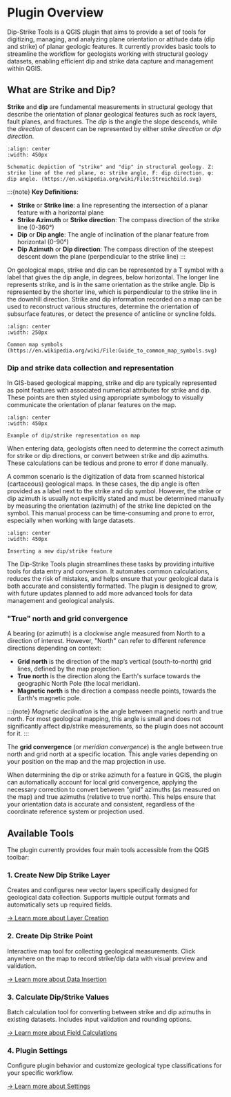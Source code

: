 # Plugin Overview

Dip-Strike Tools is a QGIS plugin that aims to provide a set of tools for digitizing, managing, and analyzing plane orientation or attitude data (dip and strike) of planar geologic features. It currently provides basic tools to streamline the workflow for geologists working with structural geology datasets, enabling efficient dip and strike data capture and management within QGIS.

## What are Strike and Dip?

**Strike** and **dip** are fundamental measurements in structural geology that describe the orientation of planar geological features such as rock layers, fault planes, and fractures. The *dip* is the angle the slope descends, while the *direction* of descent can be represented by either *strike direction* or *dip direction*.

```{figure} https://upload.wikimedia.org/wikipedia/commons/8/80/Streichbild.svg
:align: center
:width: 450px

Schematic depiction of "strike" and "dip" in structural geology. Z: strike line of the red plane, σ: strike angle, F: dip direction, φ: dip angle. (https://en.wikipedia.org/wiki/File:Streichbild.svg)

```

:::{note}
**Key Definitions**:

- **Strike** or **Strike line**: a line representing the intersection of a planar feature with a horizontal plane
- **Strike Azimuth** or **Strike direction**: The compass direction of the strike line (0-360°)
- **Dip** or **Dip angle**: The angle of inclination of the planar feature from horizontal (0-90°)
- **Dip Azimuth** or **Dip direction**: The compass direction of the steepest descent down the plane (perpendicular to the strike line)
:::

On geological maps, strike and dip can be represented by a T symbol with a label that gives the dip angle, in degrees, below horizontal. The longer line represents strike, and is in the same orientation as the strike angle. Dip is represented by the shorter line, which is perpendicular to the strike line in the downhill direction. Strike and dip information recorded on a map can be used to reconstruct various structures, determine the orientation of subsurface features, or detect the presence of anticline or syncline folds.

```{figure} https://upload.wikimedia.org/wikipedia/commons/5/5a/Guide_to_common_map_symbols.svg
:align: center
:width: 250px

Common map symbols (https://en.wikipedia.org/wiki/File:Guide_to_common_map_symbols.svg)

```

### Dip and strike data collection and representation

In GIS-based geological mapping, strike and dip are typically represented as point features with associated numerical attributes for strike and dip. These points are then styled using appropriate symbology to visually communicate the orientation of planar features on the map.

```{figure} ../static/map_example.png
:align: center
:width: 450px

Example of dip/strike representation on map
```

When entering data, geologists often need to determine the correct azimuth for strike or dip directions, or convert between strike and dip azimuths. These calculations can be tedious and prone to error if done manually.

A common scenario is the digitization of data from scanned historical (cartaceous) geological maps. In these cases, the dip angle is often provided as a label next to the strike and dip symbol. However, the strike or dip azimuth is usually not explicitly stated and must be determined manually by measuring the orientation (azimuth) of the strike line depicted on the symbol. This manual process can be time-consuming and prone to error, especially when working with large datasets.

```{figure} ../static/insert_point.png
:align: center
:width: 450px

Inserting a new dip/strike feature
```

The Dip-Strike Tools plugin streamlines these tasks by providing intuitive tools for data entry and conversion. It automates common calculations, reduces the risk of mistakes, and helps ensure that your geological data is both accurate and consistently formatted. The plugin is designed to grow, with future updates planned to add more advanced tools for data management and geological analysis.

### "True" north and grid convergence

A bearing (or azimuth) is a clockwise angle measured from North to a direction of interest. However, "North" can refer to different reference directions depending on context:

- **Grid north** is the direction of the map’s vertical (south-to-north) grid lines, defined by the map projection.
- **True north** is the direction along the Earth's surface towards the geographic North Pole (the local meridian).
- **Magnetic north** is the direction a compass needle points, towards the Earth's magnetic pole.

:::{note}
*Magnetic declination* is the angle between magnetic north and true north. For most geological mapping, this angle is small and does not significantly affect dip/strike measurements, so the plugin does not account for it.
:::

The **grid convergence** (or *meridian convergence*) is the angle between true north and grid north at a specific location. This angle varies depending on your position on the map and the map projection in use.

When determining the dip or strike azimuth for a feature in QGIS, the plugin can automatically account for local grid convergence, applying the necessary correction to convert between "grid" azimuths (as measured on the map) and true azimuths (relative to true north). This helps ensure that your orientation data is accurate and consistent, regardless of the coordinate reference system or projection used.

## Available Tools

The plugin currently provides four main tools accessible from the QGIS toolbar:

### 1. Create New Dip Strike Layer

Creates and configures new vector layers specifically designed for geological data collection. Supports multiple output formats and automatically sets up required fields.

[→ Learn more about Layer Creation](layer-creation.md)

### 2. Create Dip Strike Point

Interactive map tool for collecting geological measurements. Click anywhere on the map to record strike/dip data with visual preview and validation.

[→ Learn more about Data Insertion](data-insertion.md)

### 3. Calculate Dip/Strike Values

Batch calculation tool for converting between strike and dip azimuths in existing datasets. Includes input validation and rounding options.

[→ Learn more about Field Calculations](calculate-values.md)

### 4. Plugin Settings

Configure plugin behavior and customize geological type classifications for your specific workflow.

[→ Learn more about Settings](settings.md)
